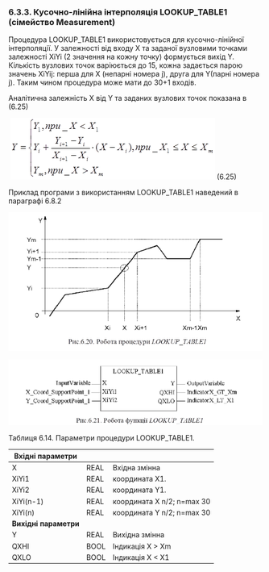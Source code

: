 ### 6.3.3. Кусочно-лінійна інтерполяція LOOKUP_TABLE1 (сімейство Measurement) 

Процедура LOOKUP_TABLE1 використовується для кусочно-лінійної інтерполяції. У залежності від входу X та заданої вузловими точками залежності XiYi (2 значення на кожну точку) формується вихід Y. Кількість вузлових точок варіюється до 15, кожна задається парою значень XiYij: перша для X (непарні номера j), друга для Y(парні номера j). Таким чином процедура може мати до 30+1 входів. 

Аналітична залежність X від Y та заданих вузлових точок показана в (6.25)

​              ![img](media6/f6_25.png)        (6.25)

Приклад програми з використанням LOOKUP_TABLE1 наведений в параграфі 6.8.2 

![img](media6/6_20.png) 

![img](media6/6_21.png)

Таблиця 6.14. Параметри процедури LOOKUP_TABLE1.

| Вхідні  параметри      |      |                             |
| ---------------------- | ---- | --------------------------- |
| X                      | REAL | Вхідна змінна               |
| XiYi1                  | REAL | координата  X1.             |
| XiYi2                  | REAL | координата  Y1.             |
| XiYi(n-1)              | REAL | координата  X n/2; n=max 30 |
| XiYi(n)                | REAL | координата  Y n/2; n=max 30 |
| **Вихідні  параметри** |      |                             |
| Y                      | REAL | Вихідна змінна              |
| QXHI                   | BOOL | Індикація  X > Xm           |
| QXLO                   | BOOL | Індикація  X < X1           |

